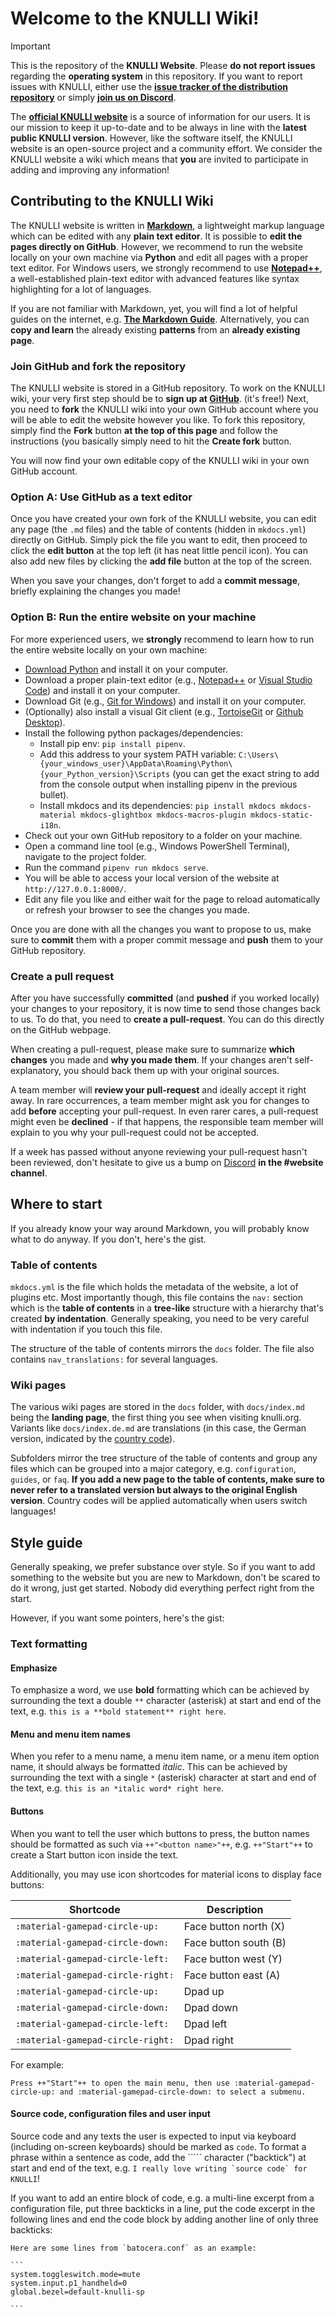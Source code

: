 # Welcome to the KNULLI Wiki!

> [!IMPORTANT]
> This is the repository of the **KNULLI Website**. Please **do not report issues** regarding the **operating system** in this repository. If you want to report issues with KNULLI, either use the **[issue tracker of the distribution repository](https://github.com/knulli-cfw/distribution/issues)** or simply **[join us on Discord](https://discord.gg/HXPS3DAeeB)**.

The **[official KNULLI website](https://knulli.org)** is a source of information for our users. It is our mission to keep it up-to-date and to be always in line with the **latest public KNULLI version**. However, like the software itself, the KNULLI website is an open-source project and a community effort. We consider the KNULLI website a wiki which means that **you** are invited to participate in adding and improving any information!

## Contributing to the KNULLI Wiki

The KNULLI website is written in **[Markdown](https://wikipedia.org/wiki/Markdown)**, a lightweight markup language which can be edited with any **plain text editor**. It is possible to **edit the pages directly on GitHub**. However, we recommend to run the website locally on your own machine via **Python** and edit all pages with a proper text editor. For Windows users, we strongly recommend to use **[Notepad++](https://notepad-plus-plus.org/downloads/)**, a well-established plain-text editor with advanced features like syntax highlighting for a lot of languages.

If you are not familiar with Markdown, yet, you will find a lot of helpful guides on the internet, e.g. **[The Markdown Guide](https://www.markdownguide.org)**. Alternatively, you can **copy and learn** the already existing **patterns** from an **already existing page**.

### Join GitHub and fork the repository

The KNULLI website is stored in a GitHub repository. To work on the KNULLI wiki, your very first step should be to **sign up at [GitHub](https://github.com/)**. (it's free!) Next, you need to **fork** the KNULLI wiki into your own GitHub account where you will be able to edit the website however you like. To fork this repository, simply find the **Fork** button **at the top of this page** and follow the instructions (you basically simply need to hit the **Create fork** button.

You will now find your own editable copy of the KNULLI wiki in your own GitHub account.

### Option A: Use GitHub as a text editor

Once you have created your own fork of the KNULLI website, you can edit any page (the `.md` files) and the table of contents (hidden in `mkdocs.yml`) directly on GitHub. Simply pick the file you want to edit, then proceed to click the **edit button** at the top left (it has neat little pencil icon). You can also add new files by clicking the **add file** button at the top of the screen.

When you save your changes, don't forget to add a **commit message**, briefly explaining the changes you made!

### Option B: Run the entire website on your machine

For more experienced users, we **strongly** recommend to learn how to run the entire website locally on your own machine:

* [Download Python](https://www.python.org/downloads/) and install it on your computer.
* Download a proper plain-text editor (e.g., [Notepad++](https://notepad-plus-plus.org/downloads/) or [Visual Studio Code](https://code.visualstudio.com/Download)) and install it on your computer.
* Download Git (e.g., [Git for Windows](https://gitforwindows.org/)) and install it on your computer.
* (Optionally) also install a visual Git client (e.g., [TortoiseGit](https://tortoisegit.org/) or [Github Desktop](https://desktop.github.com/download/)).
* Install the following python packages/dependencies:
    * Install pip env: `pip install pipenv`.
    * Add this address to your system PATH variable: `C:\Users\{your_windows_user}\AppData\Roaming\Python\{your_Python_version}\Scripts` (you can get the exact string to add from the console output when installing pipenv in the previous bullet).
    * Install mkdocs and its dependencies: `pip install mkdocs mkdocs-material mkdocs-glightbox mkdocs-macros-plugin mkdocs-static-i18n`.
* Check out your own GitHub repository to a folder on your machine.
* Open a command line tool (e.g., Windows PowerShell Terminal), navigate to the project folder.
* Run the command `pipenv run mkdocs serve`.
* You will be able to access your local version of the website at `http://127.0.0.1:8000/`.
* Edit any file you like and either wait for the page to reload automatically or refresh your browser to see the changes you made.

Once you are done with all the changes you want to propose to us, make sure to **commit** them with a proper commit message and **push** them to your GitHub repository.

### Create a pull request

After you have successfully **committed** (and **pushed** if you worked locally) your changes to your repository, it is now time to send those changes back to us. To do that, you need to **create a pull-request**. You can do this directly on the GitHub webpage.

When creating a pull-request, please make sure to summarize **which changes** you made and **why you made them**. If your changes aren't self-explanatory, you should back them up with your original sources.

A team member will **review your pull-request** and ideally accept it right away. In rare occurrences, a team member might ask you for changes to add **before** accepting your pull-request. In even rarer cares, a pull-request might even be **declined** - if that happens, the responsible team member will explain to you why your pull-request could not be accepted.

If a week has passed without anyone reviewing your pull-request hasn't been reviewed, don't hesitate to give us a bump on [Discord](https://discord.gg/HXPS3DAeeB) **in the #website channel**.

## Where to start

If you already know your way around Markdown, you will probably know what to do anyway. If you don't, here's the gist.

### Table of contents

`mkdocs.yml` is the file which holds the metadata of the website, a lot of plugins etc. Most importantly though, this file contains the `nav:` section which is the **table of contents** in a **tree-like** structure with a hierarchy that's created **by indentation**. Generally speaking, you need to be very careful with indentation if you touch this file.

The structure of the table of contents mirrors the `docs` folder. The file also contains `nav_translations:` for several languages.

### Wiki pages

The various wiki pages are stored in the `docs` folder, with `docs/index.md` being the **landing page**, the first thing you see when visiting knulli.org. Variants like `docs/index.de.md` are translations (in this case, the German version, indicated by the [country code](https://en.wikipedia.org/wiki/ISO_3166-1_alpha-2)).

Subfolders mirror the tree structure of the table of contents and group any files which can be grouped into a major category, e.g. `configuration`, `guides`, or `faq`. **If you add a new page to the table of contents, make sure to never refer to a translated version but always to the original English version**. Country codes will be applied automatically when users switch languages!

## Style guide

Generally speaking, we prefer substance over style. So if you want to add something to the website but you are new to Markdown, don't be scared to do it wrong, just get started. Nobody did everything perfect right from the start.

However, if you want some pointers, here's the gist:

### Text formatting

#### Emphasize

To emphasize a word, we use **bold** formatting which can be achieved by surrounding the text a double `**` character (asterisk) at start and end of the text, e.g. `this is a **bold statement** right here`.

#### Menu and menu item names

When you refer to a menu name, a menu item name, or a menu item option name, it should always be formatted *italic*. This can be achieved by surrounding the text with a single `*` (asterisk) character at start and end of the text, e.g. `this is an *italic word* right here`.

#### Buttons

When you want to tell the user which buttons to press, the button names should be formatted as such via `++"<button name>"++`, e.g. `++"Start"++` to create a Start button icon inside the text.

Additionally, you may use icon shortcodes for material icons to display face buttons:

| Shortcode                                  | Description |
|----|----|
| `:material-gamepad-circle-up:`     | Face button north (X) |
| `:material-gamepad-circle-down:`  | Face button south (B) |
| `:material-gamepad-circle-left:`  | Face button west (Y) |
| `:material-gamepad-circle-right:` | Face button east (A) |
| `:material-gamepad-circle-up:`     | Dpad up |
| `:material-gamepad-circle-down:`  | Dpad down |
| `:material-gamepad-circle-left:`  | Dpad left |
| `:material-gamepad-circle-right:` | Dpad right |

For example:

```
Press ++"Start"++ to open the main menu, then use :material-gamepad-circle-up: and :material-gamepad-circle-down: to select a submenu.
```

#### Source code, configuration files and user input

Source code and any texts the user is expected to input via keyboard (including on-screen keyboards) should be marked as `code`. To format a phrase within a sentence as code, add the ````` character ("backtick") at start and end of the text, e.g. ``I really love writing `source code` for KNULLI``!

If you want to add an entire block of code, e.g. a multi-line excerpt from a configuration file, put three backticks in a line, put the code excerpt in the following lines and end the code block by adding another line of only three backticks:

````
Here are some lines from `batocera.conf` as an example:

```
system.toggleswitch.mode=mute
system.input.p1_handheld=0
global.bezel=default-knulli-sp

```
````
